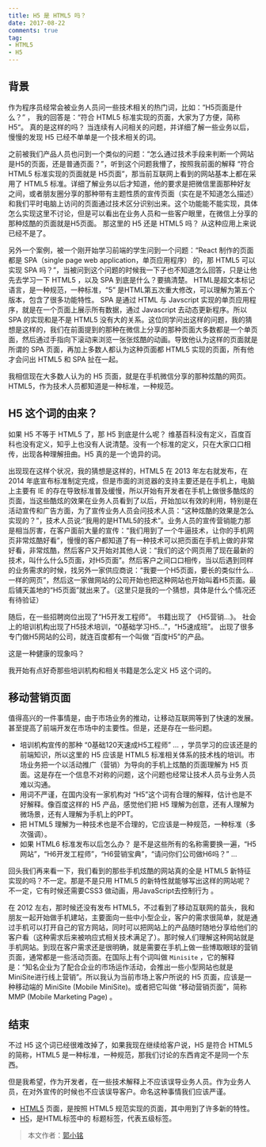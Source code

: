 ```yaml
---
title: H5 是 HTML5 吗？
date: 2017-08-22
comments: true
tag:
- HTML5
- H5
---
```




## 背景

作为程序员经常会被业务人员问一些技术相关的热门词，比如：“H5页面是什么？” ， 我的回答是：“符合 HTML5 标准实现的页面，大家为了方便，简称 H5“。 真的是这样的吗？ 当连续有人问相关的问题，并详细了解一些业务以后，慢慢的发现 H5 已经不单单是一个技术相关的词。

之前被我们产品人员也问到一个类似的问题：“怎么通过技术手段来判断一个网站是H5的页面，还是普通页面？”，听到这个问题我懵了，按照我前面的解释 “符合 HTML5 标准实现的页面就是 H5页面”，那当前互联网上看到的网站基本上都在采用了 HTML5 标准。详细了解业务以后才知道，他的要求是把微信里面那种好友之间，或者朋友圈分享的那种带有主题性质的宣传页面（实在是不知道怎么描述）和我们平时电脑上访问的页面通过技术区分识别出来。这个功能能不能实现，具体怎么实现这里不讨论，但是可以看出在业务人员和一些客户眼里，在微信上分享的那种炫酷的页面就是H5页面。 那这里的 H5 还是 HTML5 吗？ 从这种应用上来说已经不是了。

另外一个案例，被一个刚开始学习前端的学生问到一个问题：“React 制作的页面都是 SPA（single page web application，单页应用程序） 的，那 HTML5 可以实现 SPA 吗？”，当被问到这个问题的时候我一下子也不知道怎么回答，只是让他先去学习一下 HTML5 ，以及 SPA 到底是什么？要搞清楚。 HTML是超文本标记语言，是一种规范，一种标准，“5” 是HTML第五次重大修改，可以理解为第五个版本，包含了很多功能特性。 SPA 是通过 HTML 与 Javscript 实现的单页应用程序，就是在一个页面上展示所有数据，通过 Javascript 去动态更新程序。所以 SPA 的实现和是不是 HTML5 没有大的关系。这位同学问出这样的问题，我的猜想是这样的，我们在前面提到的那种在微信上分享的那种页面大多数都是一个单页面，然后通过手指向下滚动来浏览一张张炫酷的动画。导致他认为这样的页面就是所谓的 SPA 页面，再加上多数人都认为这种页面都 HTML5 实现的页面，所有他才会问出 HTML5 和 SPA 扯在一起。

我相信现在大多数人认为的 H5 页面，就是在手机微信分享的那种炫酷的网页。 HTML5，作为技术人员都知道是一种标准，一种规范。

## H5 这个词的由来？

如果 H5 不等于 HTML5 了，那 H5 到底是什么呢？ 维基百科没有定义，百度百科也没有定义，知乎上也没有人说清楚。没有一个标准的定义，只在大家口口相传，出现各种理解扭曲。H5 真的是一个诡异的词。

出现现在这样个状况，我的猜想是这样的，HTML5 在 2013 年左右就发布，在 2014 年底宣布标准制定完成，但是市面的浏览器的支持主要还是在手机上，电脑上主要有 IE 的存在导致标准普及缓慢，所以开始有开发者在手机上做很多酷炫的页面，当这些酷炫的效果在业务人员看到了以后，开始加以有效的利用，特别是在活动宣传和广告方面，为了宣传业务人员会问技术人员：“这种炫酷的效果是怎么实现的？”，技术人员说:“我用的是HTML5的技术”。业务人员的宣传营销能力那是相当厉害，在客户面前大量的宣传：“我们用到了一个牛逼技术，让你的手机网页非常炫酷好看”，慢慢的客户都知道了有一种技术可以把页面在手机上做的非常好看，非常炫酷，然后客户又开始对其他人说：“我们的这个网页用了现在最新的技术，叫什么什么5页面，对H5页面”。然后客户之间口口相传，当以后遇到同样的业务需求的时候，找另外一家供应商说：“我要一个H5页面，要长的类似什么..一样的网页”，然后这一家做网站的公司开始也把这种网站也开始叫着H5页面。最后铺天盖地的“H5页面”就出来了。（这里只是我的一个猜想，具体是什么个情况还有待验证）

随后，在一些招聘岗位出现了“H5开发工程师”。
书籍出现了 《H5营销...》。
社会上的培训机构出现了H5技术培训，“0基础学习H5...”，“H5速成班”。
出现了很多专门做H5网站的公司，就连百度都有一个叫做 “百度H5”的产品。

这是一种健康的现象吗？

我开始有点好奇那些培训机构和相关书籍是怎么定义 H5 这个词的。

## 移动营销页面

值得高兴的一件事情是，由于市场业务的推动，让移动互联网等到了快速的发展。甚至提高了前端开发在市场中的主要性。但是，还是存在一些问题。

- 培训机构宣传的那种 “0基础120天速成H5工程师” … ，学员学习的应该还是的前端知识，所以这里的 H5 应该是 HTML5 标准相关体系的技术栈的培训。市场业务把一个以活动推广（营销）为导向的手机上炫酷的页面理解为 H5 页面。这是存在一个信息不对称的问题，这个问题也经常让技术人员与业务人员难以沟通。
- 用词不严谨，在国内没有一家机构对 “H5”这个词有合理的解释，估计也是不好解释。像百度这样的 H5 产品，感觉他们把 H5 理解为创意，还有人理解为微场景，还有人理解为手机上的PPT。
- 把 HTML5 理解为一种技术也是不合理的，它应该是一种规范，一种标准（多次强调）。
- 如果 HTML6 标准发布以后怎么办？ 是不是这些所有的名称需要换一遍，“H5网站”，“H6开发工程师”，“H6营销宝典”，“请问你们公司做H6吗？” ...


回头我们再来看一下，我们看到的那些手机炫酷的网站真的全是 HTML5 新特征实现的吗？不一定。那是不是只用 HTML5 的新特性就能够写出这样的网站呢？不一定，它有时候还需要CSS3 做动画，用JavaScript去控制行为 。

在 2012 左右，那时候还没有发布 HTML5，不过看到了移动互联网的苗头，我和朋友一起开始做手机建站，主要面向一些中小型企业，客户的需求很简单，就是通过手机可以打开自己的官方网站，同时可以把网站上的产品随时随地分享给他们的客户看（这种需求后来被响应式相关技术满足了）。那时候人们理解这种网站就是手机网站。到现在客户需求还是很明确，就是需要在手机上做一些博取眼球的营销页面，通常都是一些活动页面。在国际上有个词叫做 `Minisite` ，它的解释是：“知名企业为了配合企业的市场运作活动，会推出一些小型网站也就是MiniSite进行线上营销”。所以我认为当前市场上客户所说的 H5 页面，应该是一种移动端的 MiniSite (Mobile MiniSite)。或者把它叫做 “移动营销页面”，简称 MMP (Mobile Marketing Page) 。


## 结束

不过 H5 这个词已经很难改掉了，如果我现在继续给客户说，H5 是符合 HTML5 的简称，HTML5 是一种标准，一种规范，那我们讨论的东西肯定不是同一个东西。

但是我希望，作为开发者，在一些技术解释上不应该误导业务人员。作为业务人员，在对外宣传的时候也不应该误导客户。命名这种事情我们应该严谨。

- [HTML5](https://zh.wikipedia.org/wiki/HTML5) 页面，是按照 HTML5 规范实现的页面，其中用到了许多新的特性。
- [H5](https://developer.mozilla.org/zh-CN/docs/Web/HTML/Element/Heading_Elements)，是HTML标签中的 标题标签，代表五级标签。

> 本文作者：[郭小铭](https://github.com/simonguo)
